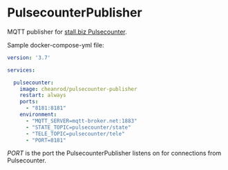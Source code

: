 # PulsecounterPublisher

MQTT publisher for [stall.biz Pulsecounter](https://www.stall.biz/project/wiffi-count-2fach-zaehler-fuer-strom-gas-wasser-und-solar).

Sample docker-compose-yml file:

```yml
version: '3.7'

services:

  pulsecounter:
    image: cheanrod/pulsecounter-publisher
    restart: always
    ports:
      - "8181:8181"
    environment:
      - "MQTT_SERVER=mqtt-broker.net:1883"
      - "STATE_TOPIC=pulsecounter/state"
      - "TELE_TOPIC=pulsecounter/tele"
      - "PORT=8181"
```

_PORT_ is the port the PulsecounterPublisher listens on for connections from Pulsecounter.
